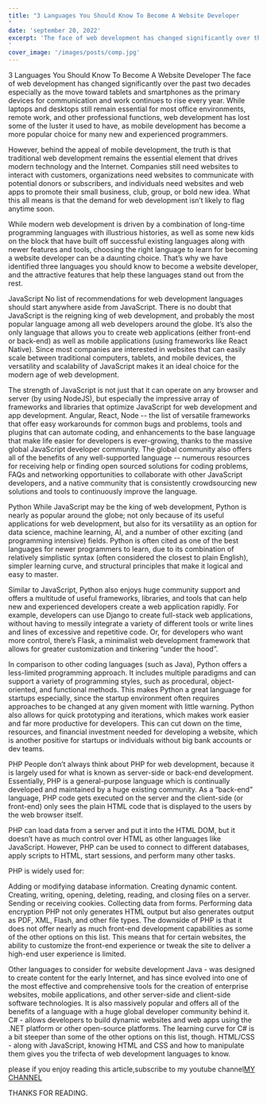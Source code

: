 ```yaml
---
title: "3 Languages You Should Know To Become A Website Developer
"
date: 'september 20, 2022'
excerpt: 'The face of web development has changed significantly over the past two decades especially as the move toward tablets and smartphones as the primary devices for communication and work continues to rise every year. While laptops and desktops still remain essential for most office environments, remote work, and other professional functions, web development has lost some of the luster it used to have, as mobile development has become a more popular choice for many new and experienced programmers.
'
cover_image: '/images/posts/comp.jpg'
---
```


3 Languages You Should Know To Become A Website Developer
The face of web development has changed significantly over the past two decades especially as the move toward tablets and smartphones as the primary devices for communication and work continues to rise every year. While laptops and desktops still remain essential for most office environments, remote work, and other professional functions, web development has lost some of the luster it used to have, as mobile development has become a more popular choice for many new and experienced programmers.

However, behind the appeal of mobile development, the truth is that traditional web development remains the essential element that drives modern technology and the Internet. Companies still need websites to interact with customers, organizations need websites to communicate with potential donors or subscribers, and individuals need websites and web apps to promote their small business, club, group, or bold new idea. What this all means is that the demand for web development isn’t likely to flag anytime soon.

While modern web development is driven by a combination of long-time programming languages with illustrious histories, as well as some new kids on the block that have built off successful existing languages along with newer features and tools, choosing the right language to learn for becoming a website developer can be a daunting choice. That’s why we have identified three languages you should know to become a website developer, and the attractive features that help these languages stand out from the rest.

JavaScript
No list of recommendations for web development languages should start anywhere aside from JavaScript. There is no doubt that JavaScript is the reigning king of web development, and probably the most popular language among all web developers around the globe. It’s also the only language that allows you to create web applications (either front-end or back-end) as well as mobile applications (using frameworks like React Native). Since most companies are interested in websites that can easily scale between traditional computers, tablets, and mobile devices, the versatility and scalability of JavaScript makes it an ideal choice for the modern age of web development.

The strength of JavaScript is not just that it can operate on any browser and server (by using NodeJS), but especially the impressive array of frameworks and libraries that optimize JavaScript for web development and app development. Angular, React, Node -- the list of versatile frameworks that offer easy workarounds for common bugs and problems, tools and plugins that can automate coding, and enhancements to the base language that make life easier for developers is ever-growing, thanks to the massive global JavaScript developer community. The global community also offers all of the benefits of any well-supported language -- numerous resources for receiving help or finding open sourced solutions for coding problems, FAQs and networking opportunities to collaborate with other JavaScript developers, and a native community that is consistently crowdsourcing new solutions and tools to continuously improve the language.

Python
While JavaScript may be the king of web development, Python is nearly as popular around the globe; not only because of its useful applications for web development, but also for its versatility as an option for data science, machine learning, AI, and a number of other exciting (and programming intensive) fields. Python is often cited as one of the best languages for newer programmers to learn, due to its combination of relatively simplistic syntax (often considered the closest to plain English), simpler learning curve, and structural principles that make it logical and easy to master.

Similar to JavaScript, Python also enjoys huge community support and offers a multitude of useful frameworks, libraries, and tools that can help new and experienced developers create a web application rapidly. For example, developers can use Django to create full-stack web applications, without having to messily integrate a variety of different tools or write lines and lines of excessive and repetitive code. Or, for developers who want more control, there’s Flask, a minimalist web development framework that allows for greater customization and tinkering “under the hood”.

In comparison to other coding languages (such as Java), Python offers a less-limited programming approach. It includes multiple paradigms and can support a variety of programming styles, such as procedural, object-oriented, and functional methods. This makes Python a great language for startups especially, since the startup environment often requires approaches to be changed at any given moment with little warning. Python also allows for quick prototyping and iterations, which makes work easier and far more productive for developers. This can cut down on the time, resources, and financial investment needed for developing a website, which is another positive for startups or individuals without big bank accounts or dev teams.

PHP
People don’t always think about PHP for web development, because it is largely used for what is known as server-side or back-end development. Essentially, PHP is a general-purpose language which is continually developed and maintained by a huge existing community. As a “back-end” language, PHP code gets executed on the server and the client-side (or front-end) only sees the plain HTML code that is displayed to the users by the web browser itself.

PHP can load data from a server and put it into the HTML DOM, but it doesn’t have as much control over HTML as other languages like JavaScript. However, PHP can be used to connect to different databases, apply scripts to HTML, start sessions, and perform many other tasks.

PHP is widely used for:

Adding or modifying database information.
Creating dynamic content.
Creating, writing, opening, deleting, reading, and closing files on a server.
Sending or receiving cookies.
Collecting data from forms.
Performing data encryption
PHP not only generates HTML output but also generates output as PDF, XML, Flash, and other file types.
The downside of PHP is that it does not offer nearly as much front-end development capabilities as some of the other options on this list. This means that for certain websites, the ability to customize the front-end experience or tweak the site to deliver a high-end user experience is limited.

Other languages to consider for website development
Java - was designed to create content for the early Internet, and has since evolved into one of the most effective and comprehensive tools for the creation of enterprise websites, mobile applications, and other server-side and client-side software technologies. It is also massively popular and offers all of the benefits of a language with a huge global developer community behind it.
C# - allows developers to build dynamic websites and web apps using the .NET platform or other open-source platforms. The learning curve for C# is a bit steeper than some of the other options on this list, though.
HTML/CSS - along with JavaScript, knowing HTML and CSS and how to manipulate them gives you the trifecta of web development languages to know.

<P>please if you enjoy reading  this article,subscribe to my youtube channel<a href="https://www.youtube.com/channel/UCJQmbtiMOaWro6ZCstnkhkg">MY CHANNEL</a></P>
<p>THANKS FOR READING.</p>
